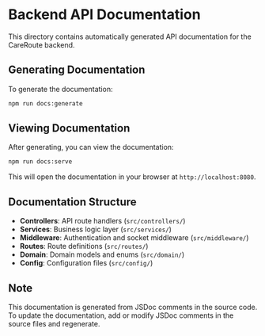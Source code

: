 # Backend API Documentation

This directory contains automatically generated API documentation for the CareRoute backend.

## Generating Documentation

To generate the documentation:

```bash
npm run docs:generate
```

## Viewing Documentation

After generating, you can view the documentation:

```bash
npm run docs:serve
```

This will open the documentation in your browser at `http://localhost:8080`.

## Documentation Structure

- **Controllers**: API route handlers (`src/controllers/`)
- **Services**: Business logic layer (`src/services/`)
- **Middleware**: Authentication and socket middleware (`src/middleware/`)
- **Routes**: Route definitions (`src/routes/`)
- **Domain**: Domain models and enums (`src/domain/`)
- **Config**: Configuration files (`src/config/`)

## Note

This documentation is generated from JSDoc comments in the source code. To update the documentation, add or modify JSDoc comments in the source files and regenerate.

